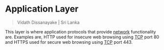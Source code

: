 # Application Layer

> Vidath Dissanayake | Sri Lanka

This layer is where application protocols that provide [network](../../../network.md) functionality are. Examples are, HTTP used for insecure web browsing using [TCP](../../../communication%20protocol/layer%204/TCP.md) port 80 and HTTPS used for secure web browsing using [TCP](../../../communication%20protocol/layer%204/TCP.md) port 443.